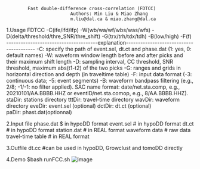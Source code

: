 			Fast double-difference cross-correlation (FDTCC)
							Authors: Min Liu & Miao Zhang
							m.liu@dal.ca & miao.zhang@dal.ca
1.Usage
	FDTCC -C(ife/ifd/ifp) -W(wb/wa/wf/wbs/was/wfs) -D(delta/threshold/thre_SNR/thre_shift)
	-G(trx/trh/tdx/tdh) -B(low/high) -F(f)
   	--------------------------------------explanation----------------------------------------
	-C: specify the path of event.sel, dt.ct and phase.dat (1: yes, 0: default names)
	-W: waveform window length before and after picks and their maximum shift length
	-D: sampling interval, CC threshold, SNR threshold, maximum abs(t1-t2) of the two picks
	-G: ranges and grids in horizontal direction and depth (in traveltime table)
	-F: input data format (-3: continuous data; -5: event segments)
	-B: waveform bandpass filtering (e.g., 2/8; -1/-1: no filter applied).
         SAC name format: date/net.sta.comp, e.g., 20210101/AA.BBBB.HHZ
                           or eventID/net.sta.comop, e.g., 8/AA.BBBB.HHZ).
	staDir: stations directory
       	tttDir: travel-time directory
       	wavDir: waveform directory
       	eveDir: event.sel (optional)
       	dctDir: dt.ct (optional)       
	paDir:	phast.dat(optionnal)

2.Input file
	phase.dat		$ in hypoDD format
	event.sel 		# in hypoDD format
	dt.ct     		# in hypoDD format
	station.dat		# in REAL format
	waveform data		# raw data
	travel-time table	# in REAL format

3.Outfile
	dt.cc			#can be used in hypoDD, Growclust and tomoDD directly

4.Demo
	$bash runFCC.sh
![image](https://github.com/MinLiu19/FDTCC/blob/main/Workflow.jpg)
